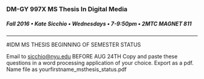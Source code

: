 ### DM-GY 997X MS Thesis In Digital Media
##### Fall 2016 • Kate Sicchio • Wednesdays • 7-9:50pm • 2MTC MAGNET 811

---
#IDM MS THESIS BEGINNING OF SEMESTER STATUS 

Email to sicchio@nyu.edu BEFORE AUG 24TH
Copy and paste these questions in a word processing application of your choice. Export as a pdf. Name file as yourfirstname_msthesis_status.pdf

